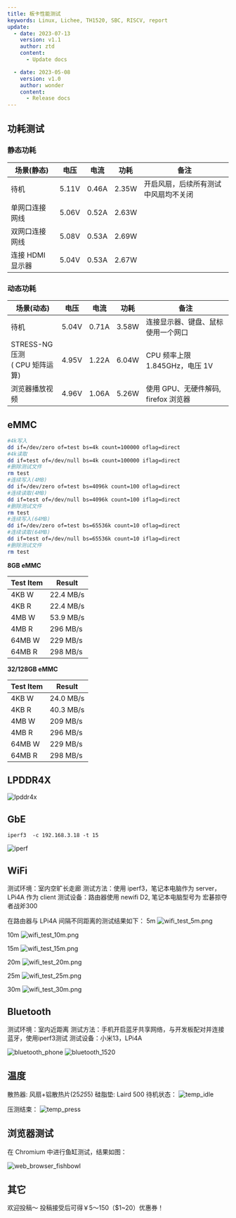 ```yaml
---
title: 板卡性能测试
keywords: Linux, Lichee, TH1520, SBC, RISCV, report
update:
  - date: 2023-07-13
    version: v1.1
    author: ztd
    content:
      - Update docs

  - date: 2023-05-08
    version: v1.0
    author: wonder
    content:
      - Release docs
---
```


## 功耗测试 

### 静态功耗

| 场景(静态)     | 电压  | 电流  | 功耗  | 备注                                 |
| -------------- | ----- | ----- | ----- | ------------------------------------ |
| 待机           | 5.11V | 0.46A | 2.35W | 开启风扇，后续所有测试中风扇均不关闭 |
| 单网口连接网线 | 5.06V | 0.52A | 2.63W |                                      |
| 双网口连接网线 | 5.08V | 0.53A | 2.69W |                                      |
| 连接 HDMI 显示器 | 5.04V | 0.53A | 2.67W |                                      |

### 动态功耗

| 场景(动态)                 | 电压  | 电流  | 功耗  | 备注                                |
| -------------------------- | ----- | ----- | ----- | ----------------------------------- |
| 待机                       | 5.04V | 0.71A | 3.58W | 连接显示器、键盘、鼠标 使用一个网口 |
| STRESS-NG 压测<br>( CPU 矩阵运算) | 4.95V | 1.22A | 6.04W | CPU 频率上限 1.845GHz，电压 1V      |
| 浏览器播放视频             | 4.96V | 1.06A | 5.26W | 使用 GPU、无硬件解码, firefox 浏览器  |

## eMMC

```bash
#4k写入
dd if=/dev/zero of=test bs=4k count=100000 oflag=direct
#4k读取
dd if=test of=/dev/null bs=4k count=100000 iflag=direct
#删除测试文件
rm test
#连续写入(4MB)
dd if=/dev/zero of=test bs=4096k count=100 oflag=direct
#连续读取(4MB)
dd if=test of=/dev/null bs=4096k count=100 iflag=direct
#删除测试文件
rm test
#连续写入(64MB)
dd if=/dev/zero of=test bs=65536k count=10 oflag=direct
#连续读取(64MB)
dd if=test of=/dev/null bs=65536k count=10 iflag=direct
#删除测试文件
rm test
```

**8GB eMMC**

| Test Item | Result    |
| --------- | --------- |
| 4KB W     | 22.4 MB/s |
| 4KB R     | 22.4 MB/s |
| 4MB W     | 53.9 MB/s |
| 4MB R     | 296 MB/s  |
| 64MB W    | 229 MB/s  |
| 64MB R    | 298 MB/s  |


**32/128GB eMMC**

| Test Item | Result    |
| --------- | --------- |
| 4KB W     | 24.0 MB/s |
| 4KB R     | 40.3 MB/s |
| 4MB W     | 209 MB/s  |
| 4MB R     | 296 MB/s  |
| 64MB W    | 229 MB/s  |
| 64MB R    | 298 MB/s  |


## LPDDR4X

![lpddr4x](./assets/test_report/lpddr4x.png) 

## GbE

`iperf3  -c 192.168.3.18 -t 15`

![iperf](./assets/test_report/iperf.png) 

## WiFi

测试环境：室内空旷长走廊
测试方法：使用 iperf3，笔记本电脑作为 server，LPi4A 作为 client
测试设备：路由器使用 newifi D2, 笔记本电脑型号为 宏碁掠夺者战斧300

在路由器与 LPi4A 间隔不同距离的测试结果如下：
5m
![wifi_test_5m.png](./assets/test_report/wifi_test_5m.png)

10m
![wifi_test_10m.png](./assets/test_report/wifi_test_10m.png)

15m
![wifi_test_15m.png](./assets/test_report/wifi_test_15m.png)

20m
![wifi_test_20m.png](./assets/test_report/wifi_test_20m.png)

25m
![wifi_test_25m.png](./assets/test_report/wifi_test_25m.png)

30m
![wifi_test_30m.png](./assets/test_report/wifi_test_30m.png)


## Bluetooth

测试环境：室内近距离
测试方法：手机开启蓝牙共享网络，与开发板配对并连接蓝牙，使用iperf3测试
测试设备：小米13，LPi4A

![bluetooth_phone](./assets/test_report/bluetooth_phone.jpg)
![bluetooth_1520](./assets/test_report/bluetooth_1520.png)

## 温度

散热器: 风扇+铝散热片(25*25*5)
硅脂垫: Laird 500
待机状态：
![temp_idle](./assets/test_report/temp_idle.png) 

压测结束：
![temp_press](./assets/test_report/temp_press.png) 

## 浏览器测试

在 Chromium 中进行鱼缸测试，结果如图：

![web_browser_fishbowl](./assets/test_report/web_browser_fishbowl.png)

## 其它

欢迎投稿～ 投稿接受后可得￥5～150（$1~20）优惠券！